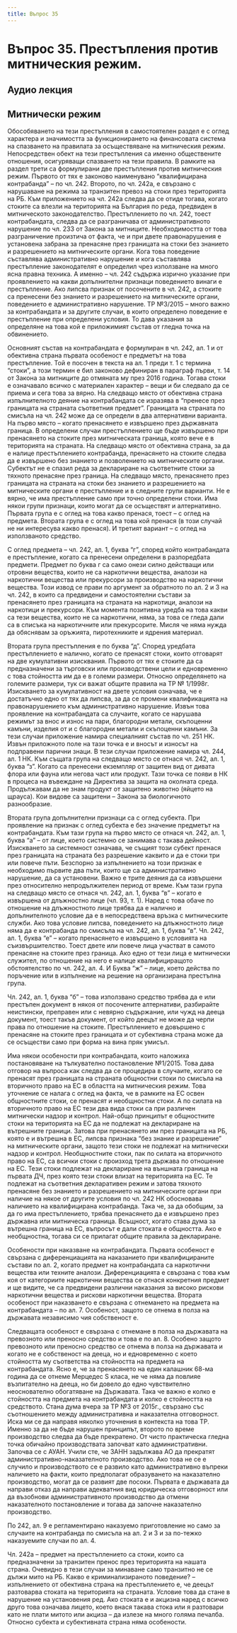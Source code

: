 ```yaml
---
title: Въпрос 35
---
```

# **Въпрос 35. Престъпления против митническия режим.**
## **Аудио лекция**
  <div class="ready-player-1">
        <audio crossorigin>
            <source src="https://raw.githubusercontent.com/Oredna/lexbibliothecam/main/audio/%D0%9D%D0%B0%D0%BA%D0%B0%D0%B7%D0%B0%D1%82%D0%B5%D0%BB%D0%BD%D0%BE%D0%BF%D1%80%D0%B0%D0%B2%D0%BD%D0%B8%20%D0%BD%D0%B0%D1%83%D0%BA%D0%B8/%D0%A2%D0%B5%D0%BC%D0%B0%2035.mp3" type="audio/mpeg">
        </audio>
    </div>

## **Митнически режим**
Обособяването на тези престъпления в самостоятелен раздел е с оглед характера и значимостта за функционирането на финансовата система на спазването на правилата за осъществяване на митническия режим. Непосредствен обект на тези престъпления са именно обществените отношения, осигуряващи спазването на тези правила. В рамките на раздел трети са формулирани две престъпления против митническия режим. Първото от тях е законово наименувано “квалифицирана контрабанда” – по чл. 242. Второто, по чл. 242а, е свързано с нарушаване на режима за транзитен превоз на стоки през територията на РБ. Към приложението на чл. 242а следва да се отиде тогава, когато стоките са влезли на територията на България по реда, предвиден в митническото законодателство. Престъплението по чл. 242, тоест контрабандата, следва да се разграничава от административното нарушение по чл. 233 от Закона за митниците. Необходимостта от това разграничение произтича от факта, че и при двете правонарушения е установена забрана за пренасяне през границата на стоки без знанието и разрешението на митническите органи. Кога това поведение съставлява административно нарушение и кога съставлява престъпление законодателят е определил чрез използване на много ясна правна техника. А именно – чл. 242 съдържа изрично указание при проявлението на какви допълнителни признаци поведението винаги е престъпление. Ако липсва признак от посочените в чл. 242, а стоките са пренесени без знанието и разрешението на митническите органи, поведението е административно нарушение. ТР №3/2015 – много важно за контрабандата и за другите случаи, в които определено поведение е престъпление при определени условия. То дава указания за определяне на това кой е приложимият състав от гледна точка на обвинението. 

Основният състав на контрабандата е формулиран в чл. 242, ал. 1 и от обективна страна първата особеност е предметът на това престъпление. Той е посочен в текста на ал. 1 преди т. 1 с термина “стоки”, а този термин е бил законово дефиниран в параграф първи, т. 14 от Закона за митниците до отмяната му през 2016 година. Тогава стоки е означавало всичко с материален характер – вещи и би следвало да се приема и сега това за вярно. На следващо място от обективна страна изпълнителното деяние на контрабандата се изразява в “пренесе през границата на страната съответния предмет”. Границата на страната по смисъла на чл. 242 може да се определи в два алтернативни варианта. На първо място – когато пренасянето е извършено през държавната граница. В определени случаи престъплението ще бъде извършено при пренасянето на стоките през митническата граница, която вече е в територията на страната. На следващо място от обективна страна, за да е налице престъплението контрабанда, пренасянето на стоките следва да е извършено без знанието и позволението на митническите органи. Субектът не е спазил реда за деклариране на съответните стоки за тяхното пренасяне през граница. На следващо място, пренасянето през границата на страната на стоки без знанието и разрешението на митническите органи е престъпление и в следните групи варианти. Не е вярно, че има престъпление само при точно определени стоки. Има някои групи признаци, които могат да се осъществят и алтернативно. Първата група е с оглед на това какво пренася, тоест – с оглед на предмета. Втората група е с оглед на това кой пренася (в този случай не ни интересува какво пренася). И третият вариант – с оглед на използваното средство. 

С оглед предмета – чл. 242, ал. 1, буква “г”, според който контрабандата е престъпление, когато са пренесени определени в разпоредбата предмети. Предмет по буква г са само онези силно действащи или отровни вещества, които не са наркотични вещества, аналози на наркотични вещества или прекурсори за производство на наркотични вещества. Този извод се прави по аргумент за обратното по ал. 2 и 3 на чл. 242, в които са предвидени и самостоятелни състави за пренасянето през границата на страната на наркотици, аналози на наркотици и прекурсори. Към момента позитивна уредба на това какви са тези вещества, които не са наркотични, няма, за това се гледа дали са в списъка на наркотичните или прекурсорите. Мисля че няма нужда да обяснявам за оръжията, пиротехниките и ядрения материал. 

Втората група престъпления е по буква “д”. Според уредбата престъплението е налично, когато се пренасят стоки, които отговарят на две кумулативни изисквания. Първото от тях е стоките да са предназначени за търговски или производствени цели и едновременно с това стойността им да е в големи размери. Относно определянето на големите размери, тук си важат общите правила на ТР № 1/1998г. Изискването за кумулативност на двете условия означава, че е достатъчно едно от тях да липсва, за да се промени квалификацията на правонарушението към административно нарушение. Извън това проявление на контрабандата са случаите, когато се нарушава режимът за внос и износ на пари, благородни метали, скъпоценни камъни, изделия от и с благородни метали и скъпоценни камъни. За тези случаи приложение намира специалният състав по чл. 251 НК. Извън приложното поле на тази точка е и вносът и износът на подправени парични знаци. В тези случаи приложение намира чл. 244, ал. 1 НК. Към същата група на следващо място се отнася чл. 242, ал. 1, буква “з”. Когато са пренесени екземпляр от защитен вид от дивата флора или фауна или негова част или продукт. Тази точка се появи в НК в процеса на въвеждане на Директива за защита на околната среда. Продължавам да не знам продукт от защитено животно (яйцето на щрауса). Кои видове са защитени – Закона за биологичното разнообразие. 

Втората група допълнителни признаци са с оглед субекта. При проявление на признак с оглед субекта е без значение предметът на контрабандата. Към тази група на първо място се отнася чл. 242, ал. 1, буква “а” – от лице, което системно се занимава с такава дейност. Изискването за системност означава, че същият този субект пренася през границата на страната без разрешение каквито и да е стоки три или повече пъти. Безспорно за изпълнението на този признак е необходимо първите два пъти, които ще са административно нарушение, да са установени. Важно е трите деяния да са извършени през относително непродължителен период от време. Към тази група на следващо място се отнася чл. 242, ал. 1, буква “в” – когато е извършена от длъжностно лице (чл. 93, т. 1). Наред с това обаче по отношение на длъжностното лице трябва да е налично и допълнителното условие да е в непосредствена връзка с митническите служби. Ако това условие липсва, поведението на длъжностното лице няма да е контрабанда по смисъла на чл. 242, ал. 1, буква “в”. Чл. 242, ал. 1, буква “е” – когато пренасянето е извършено в условията на съизвършителство. Тоест двете или повече лица участват в самото пренасяне на стоките през граница. Ако едно от тези лица е митнически служител, по отношение на него е налице квалифициращото обстоятелство по чл. 242, ал. 4. И Буква “ж” – лице, което действа по поръчение или в изпълнение на решение на организирана престъпна група. 

Чл. 242, ал. 1, буква “б” – това използвано средство трябва да е или престъпен документ в някоя от посочените алтернативи, разбирайте неистински, преправен или с невярно съдържание, или чужд на дееца документ, тоест такъв документ, от който деецът не може да черпи права по отношение на стоките. Престъплението е довършено с пренасяне на стоките през границата и от субективна страна може да се осъществи само при форма на вина пряк умисъл. 

Има някои особености при контрабандата, които наложиха постановяване на тълкувателно постановление №1/2015. Това дава отговор на въпроса как следва да се процедира в случаите, когато се пренасят през границата на страната общностни стоки по смисъла на вторичното право на ЕС в областта на митническия режим. Това уточнение се налага с оглед на факта, че в рамките на ЕС освен общностните стоки, се пренасят и необщностни стоки. А по силата на вторичното право на ЕС тези два вида стоки са при различен митнически надзор и контрол. Най-общо принципът е общностните стоки на територията на ЕС да не подлежат на деклариране на вътрешните граници. Затова при пренасянето им през границата на РБ, която е и вътрешна в ЕС, липсва признака “без знание и разрешение” на митническите органи, защото тези стоки не подлежат на митнически надзор и контрол. Необщностните стоки, пак по силата на вторичното право на ЕС, са всички стоки с произход трета държава по отношение на ЕС. Тези стоки подлежат на деклариране на външната граница на първата ДЧ, през която тези стоки влизат на територията на ЕС. Те подлежат на съответния декларативен режим и затова тяхното пренасяне без знанието и разрешението на митническите органи при наличие на някое от другите условия по чл. 242 НК обосновава наличието на квалифицирана контрабанда. Така че, за да обобщим, за да го има престъплението, трябва пренасянето да е извършено през държавна или митническа граница. Всъщност, когато става дума за вътрешна граница на ЕС, въпросът е дали стоката е общността. Ако е необщностна, тогава си се прилагат общите правила за деклариране. 

Особености при наказване на контрабандата. Първата особеност е свързана с диференциацията на наказанието при квалифицираните състави по ал. 2, когато предмет на контрабандата са наркотични вещества или техните аналози. Диференциацията е свързана с това към коя от категориите наркотични вещества се отнася конкретния предмет и ще видите, че са предвидени различни наказания за високо рискови наркотични вещества и рискови наркотични вещества. Втората особеност при наказването е свързана с отнемането на предмета на контрабандата – по ал. 7. Особеност, защото се отнема в полза на държавата независимо чия собственост е. 

Следващата особеност е свързана с отнемане в полза на държавата на превозното или преносно средство и това е по ал. 8. Особено защото превозното или преносно средство се отнема в полза на държавата и когато не е собственост на дееца, но и едновременно с което стойността му съответства на стойността на предмета на контрабандата. Ясно е, че за пренасянето на един калашник 68-ма година да се отнеме Мерцедес S класа, не че няма да повлияе възпитателно на дееца, но би довело до едно чувствително неоснователно обогатяване на Държавата. Така че важно е колко е стойността на предмета на контрабандата и колко е стойността на средството. Стана дума вчера за ТР №3 от 2015г., свързано със съотношението между административна и наказателна отговорност. Иска ми се да направя няколко уточнения в контекста на това ТР. Именно за да не бъде нарушен принципът, второто по време производство следва да бъде прекратено. От чисто практическа гледна точка обичайно производствата започват като административни. Започва се с АУАН. Учили сте, че ЗАНН задължава АО да прекратят административно-наказателното производство. Ако това не се е случило и производството се е развило като административно въпреки наличието на факти, които предполагат образуването на наказателно производство, могат да се развият две посоки. Първата е държавата да направи отказ да направи адекватния вид юридическа отговорност или да възобнови административното производство да отмени наказателното постановление и тогава да започне наказателно производство.

По 242, ал. 9 е регламентирано наказуемо приготовление но само за случаите на контрабанда по смисъла на ал. 2 и 3 и за по-тежко наказуемите случаи по ал. 4. 

Чл. 242а – предмет на престъплението са стоки, които са предназначени за транзитен пренос през територията на нашата страна. Очевидно в тези случаи за минаване само транзитно не се дължи мито на РБ. Какво е криминализираното поведение? – изпълнението от обективна страна на престъплението е, че деецът разтоварва стоката на територията на страната. Условие това да стане в нарушение на установения ред. Ако стоката е и акцизна наред с всичко друго това означава лицето, което внася такава стока или я разтовари като не плати митото или акциза – да излезе на много голяма печалба. Относно субекта и субективната страна няма особености. 
